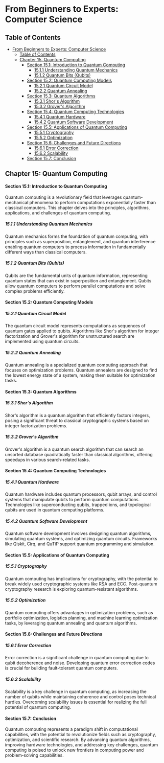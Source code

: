# From Beginners to Experts: Computer Science

## Table of Contents

- [From Beginners to Experts: Computer Science](#from-beginners-to-experts-computer-science)
  - [Table of Contents](#table-of-contents)
  - [Chapter 15: Quantum Computing](#chapter-15-quantum-computing)
      - [Section 15.1: Introduction to Quantum Computing](#section-151-introduction-to-quantum-computing)
        - [15.1.1 Understanding Quantum Mechanics](#1511-understanding-quantum-mechanics)
        - [15.1.2 Quantum Bits (Qubits)](#1512-quantum-bits-qubits)
      - [Section 15.2: Quantum Computing Models](#section-152-quantum-computing-models)
        - [15.2.1 Quantum Circuit Model](#1521-quantum-circuit-model)
        - [15.2.2 Quantum Annealing](#1522-quantum-annealing)
      - [Section 15.3: Quantum Algorithms](#section-153-quantum-algorithms)
        - [15.3.1 Shor's Algorithm](#1531-shors-algorithm)
        - [15.3.2 Grover's Algorithm](#1532-grovers-algorithm)
      - [Section 15.4: Quantum Computing Technologies](#section-154-quantum-computing-technologies)
        - [15.4.1 Quantum Hardware](#1541-quantum-hardware)
        - [15.4.2 Quantum Software Development](#1542-quantum-software-development)
      - [Section 15.5: Applications of Quantum Computing](#section-155-applications-of-quantum-computing)
        - [15.5.1 Cryptography](#1551-cryptography)
        - [15.5.2 Optimization](#1552-optimization)
      - [Section 15.6: Challenges and Future Directions](#section-156-challenges-and-future-directions)
        - [15.6.1 Error Correction](#1561-error-correction)
        - [15.6.2 Scalability](#1562-scalability)
      - [Section 15.7: Conclusion](#section-157-conclusion)

## Chapter 15: Quantum Computing

#### Section 15.1: Introduction to Quantum Computing

Quantum computing is a revolutionary field that leverages quantum-mechanical phenomena to perform computations exponentially faster than classical computers. This chapter delves into the principles, algorithms, applications, and challenges of quantum computing.

##### 15.1.1 Understanding Quantum Mechanics

Quantum mechanics forms the foundation of quantum computing, with principles such as superposition, entanglement, and quantum interference enabling quantum computers to process information in fundamentally different ways than classical computers.

##### 15.1.2 Quantum Bits (Qubits)

Qubits are the fundamental units of quantum information, representing quantum states that can exist in superposition and entanglement. Qubits allow quantum computers to perform parallel computations and solve complex problems efficiently.

#### Section 15.2: Quantum Computing Models

##### 15.2.1 Quantum Circuit Model

The quantum circuit model represents computations as sequences of quantum gates applied to qubits. Algorithms like Shor's algorithm for integer factorization and Grover's algorithm for unstructured search are implemented using quantum circuits.

##### 15.2.2 Quantum Annealing

Quantum annealing is a specialized quantum computing approach that focuses on optimization problems. Quantum annealers are designed to find the lowest energy state of a system, making them suitable for optimization tasks.

#### Section 15.3: Quantum Algorithms

##### 15.3.1 Shor's Algorithm

Shor's algorithm is a quantum algorithm that efficiently factors integers, posing a significant threat to classical cryptographic systems based on integer factorization problems.

##### 15.3.2 Grover's Algorithm

Grover's algorithm is a quantum search algorithm that can search an unsorted database quadratically faster than classical algorithms, offering speedups in various search-related tasks.

#### Section 15.4: Quantum Computing Technologies

##### 15.4.1 Quantum Hardware

Quantum hardware includes quantum processors, qubit arrays, and control systems that manipulate qubits to perform quantum computations. Technologies like superconducting qubits, trapped ions, and topological qubits are used in quantum computing platforms.

##### 15.4.2 Quantum Software Development

Quantum software development involves designing quantum algorithms, simulating quantum systems, and optimizing quantum circuits. Frameworks like Qiskit, Cirq, and QuTiP support quantum programming and simulation.

#### Section 15.5: Applications of Quantum Computing

##### 15.5.1 Cryptography

Quantum computing has implications for cryptography, with the potential to break widely used cryptographic systems like RSA and ECC. Post-quantum cryptography research is exploring quantum-resistant algorithms.

##### 15.5.2 Optimization

Quantum computing offers advantages in optimization problems, such as portfolio optimization, logistics planning, and machine learning optimization tasks, by leveraging quantum annealing and quantum algorithms.

#### Section 15.6: Challenges and Future Directions

##### 15.6.1 Error Correction

Error correction is a significant challenge in quantum computing due to qubit decoherence and noise. Developing quantum error correction codes is crucial for building fault-tolerant quantum computers.

##### 15.6.2 Scalability

Scalability is a key challenge in quantum computing, as increasing the number of qubits while maintaining coherence and control poses technical hurdles. Overcoming scalability issues is essential for realizing the full potential of quantum computing.

#### Section 15.7: Conclusion

Quantum computing represents a paradigm shift in computational capabilities, with the potential to revolutionize fields such as cryptography, optimization, and scientific research. By advancing quantum algorithms, improving hardware technologies, and addressing key challenges, quantum computing is poised to unlock new frontiers in computing power and problem-solving capabilities.
